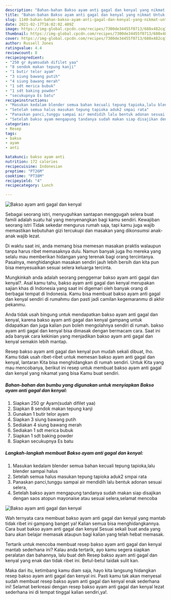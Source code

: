 ```yaml
---
description: "Bahan-bahan Bakso ayam anti gagal dan kenyal yang nikmat Untuk Jualan"
title: "Bahan-bahan Bakso ayam anti gagal dan kenyal yang nikmat Untuk Jualan"
slug: 1140-bahan-bahan-bakso-ayam-anti-gagal-dan-kenyal-yang-nikmat-untuk-jualan
date: 2021-02-17T16:02:02.409Z
image: https://img-global.cpcdn.com/recipes/7300de34455f0713/680x482cq70/bakso-ayam-anti-gagal-dan-kenyal-foto-resep-utama.jpg
thumbnail: https://img-global.cpcdn.com/recipes/7300de34455f0713/680x482cq70/bakso-ayam-anti-gagal-dan-kenyal-foto-resep-utama.jpg
cover: https://img-global.cpcdn.com/recipes/7300de34455f0713/680x482cq70/bakso-ayam-anti-gagal-dan-kenyal-foto-resep-utama.jpg
author: Russell Jones
ratingvalue: 4.4
reviewcount: 8
recipeingredient:
- "250 gr Ayamsudah difilet yaa"
- "8 sendok makan tepung kanji"
- "1 butir telor ayam"
- "3 siung bawang putih"
- "4 siung bawang merah"
- "1 sdt merica bubuk"
- "1 sdt baking powder"
- "secukupnya Es batu"
recipeinstructions:
- "Masukan kedalam blender semua bahan kecuali tepung tapioka,lalu blender sampai halus"
- "Setelah semua halus masukan tepung tapioka aduk2 smpai rata"
- "Panaskan panci,tunggu sampai air mendidih lalu bentuk adonan sesuai selera,"
- "Setelah bakso ayam mengapung tandanya sudah makan siap disajikan dengan saos atopun mayonaise atau sesuai selera,selamat mencoba"
categories:
- Resep
tags:
- bakso
- ayam
- anti

katakunci: bakso ayam anti 
nutrition: 172 calories
recipecuisine: Indonesian
preptime: "PT26M"
cooktime: "PT38M"
recipeyield: "4"
recipecategory: Lunch

---
```



![Bakso ayam anti gagal dan kenyal](https://img-global.cpcdn.com/recipes/7300de34455f0713/680x482cq70/bakso-ayam-anti-gagal-dan-kenyal-foto-resep-utama.jpg)

Sebagai seorang istri, menyuguhkan santapan menggugah selera buat famili adalah suatu hal yang menyenangkan bagi kamu sendiri. Kewajiban seorang istri Tidak sekedar mengurus rumah saja, tapi kamu juga wajib memastikan kebutuhan gizi tercukupi dan masakan yang dikonsumsi anak-anak wajib lezat.

Di waktu  saat ini, anda memang bisa memesan masakan praktis walaupun tanpa harus ribet memasaknya dulu. Namun banyak juga lho mereka yang selalu mau memberikan hidangan yang terenak bagi orang tercintanya. Pasalnya, menghidangkan masakan sendiri jauh lebih bersih dan kita pun bisa menyesuaikan sesuai selera keluarga tercinta. 



Mungkinkah anda adalah seorang penggemar bakso ayam anti gagal dan kenyal?. Asal kamu tahu, bakso ayam anti gagal dan kenyal merupakan sajian khas di Indonesia yang saat ini digemari oleh banyak orang di berbagai tempat di Indonesia. Kamu bisa membuat bakso ayam anti gagal dan kenyal sendiri di rumahmu dan pasti jadi camilan kegemaranmu di akhir pekanmu.

Anda tidak usah bingung untuk mendapatkan bakso ayam anti gagal dan kenyal, karena bakso ayam anti gagal dan kenyal gampang untuk didapatkan dan juga kalian pun boleh mengolahnya sendiri di rumah. bakso ayam anti gagal dan kenyal bisa dimasak dengan bermacam cara. Saat ini ada banyak cara kekinian yang menjadikan bakso ayam anti gagal dan kenyal semakin lebih mantap.

Resep bakso ayam anti gagal dan kenyal pun mudah sekali dibuat, lho. Kamu tidak usah ribet-ribet untuk memesan bakso ayam anti gagal dan kenyal, lantaran Kita bisa menghidangkan di rumah sendiri. Untuk Kita yang mau mencobanya, berikut ini resep untuk membuat bakso ayam anti gagal dan kenyal yang nikamat yang bisa Kamu buat sendiri.

<!--inarticleads1-->

##### Bahan-bahan dan bumbu yang digunakan untuk menyiapkan Bakso ayam anti gagal dan kenyal:

1. Siapkan 250 gr Ayam(sudah difilet yaa)
1. Siapkan 8 sendok makan tepung kanji
1. Gunakan 1 butir telor ayam
1. Siapkan 3 siung bawang putih
1. Sediakan 4 siung bawang merah
1. Sediakan 1 sdt merica bubuk
1. Siapkan 1 sdt baking powder
1. Siapkan secukupnya Es batu




<!--inarticleads2-->

##### Langkah-langkah membuat Bakso ayam anti gagal dan kenyal:

1. Masukan kedalam blender semua bahan kecuali tepung tapioka,lalu blender sampai halus
1. Setelah semua halus masukan tepung tapioka aduk2 smpai rata
1. Panaskan panci,tunggu sampai air mendidih lalu bentuk adonan sesuai selera,
1. Setelah bakso ayam mengapung tandanya sudah makan siap disajikan dengan saos atopun mayonaise atau sesuai selera,selamat mencoba
<img src="https://img-global.cpcdn.com/steps/37c1bb57d63af50b/160x128cq70/bakso-ayam-anti-gagal-dan-kenyal-langkah-memasak-4-foto.jpg" alt="Bakso ayam anti gagal dan kenyal">



Wah ternyata cara membuat bakso ayam anti gagal dan kenyal yang mantab tidak ribet ini gampang banget ya! Kalian semua bisa menghidangkannya. Cara buat bakso ayam anti gagal dan kenyal Sesuai sekali buat anda yang baru akan belajar memasak ataupun bagi kalian yang telah hebat memasak.

Tertarik untuk mencoba membuat resep bakso ayam anti gagal dan kenyal mantab sederhana ini? Kalau anda tertarik, ayo kamu segera siapkan peralatan dan bahannya, lalu buat deh Resep bakso ayam anti gagal dan kenyal yang enak dan tidak ribet ini. Betul-betul taidak sulit kan. 

Maka dari itu, ketimbang kamu diam saja, hayo kita langsung hidangkan resep bakso ayam anti gagal dan kenyal ini. Pasti kamu tak akan menyesal sudah membuat resep bakso ayam anti gagal dan kenyal enak sederhana ini! Selamat berkreasi dengan resep bakso ayam anti gagal dan kenyal lezat sederhana ini di tempat tinggal kalian sendiri,ya!.

